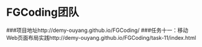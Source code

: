# FGCoding团队
###项目地址http://demy-ouyang.github.io/FGCoding/
###任务十一：移动Web页面布局实践http://demy-ouyang.github.io/FGCoding/task-11/index.html
